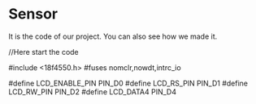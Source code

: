   # Sensor
It is the code of our project. You can also see how we made it.

//Here start the code

#include <18f4550.h>
#fuses nomclr,nowdt,intrc_io

#define LCD_ENABLE_PIN PIN_D0
#define LCD_RS_PIN PIN_D1
#define LCD_RW_PIN PIN_D2
#define LCD_DATA4 PIN_D4
